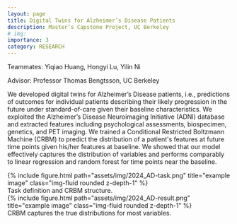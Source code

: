 ```yaml
---
layout: page
title: Digital Twins for Alzheimer’s Disease Patients
description: Master’s Capstone Project, UC Berkeley
# img:
importance: 3
category: RESEARCH
---
```


Teammates: Yiqiao Huang, Hongyi Lu, Yilin Ni

Advisor: Professor Thomas Bengtsson, UC Berkeley

We developed digital twins for Alzheimer’s Disease patients, i.e., predictions of outcomes for individual patients describing their likely progression in the future under standard-of-care given their baseline characteristics. We exploited the Alzheimer’s Disease Neuroimaging Initiative (ADNI) database and extracted features including psychological assessments, biospecimen, genetics, and PET imaging. We trained a Conditional Restricted Boltzmann Machine (CRBM) to predict the distribution of a patient's features at future time points given his/her features at baseline. We showed that our model effectively captures the distribution of variables and performs comparably to linear regression and random forest for time points near the baseline.


<div class="row mt-5">
    <div class="col-sm mt-3 mt-md-0">
        {% include figure.html path="assets/img/2024_AD-task.png" title="example image" class="img-fluid rounded z-depth-1" %}
    </div>
</div>
<div class="caption">
    Task definition and CRBM structure. 
</div>

<div class="row">
    <div class="col-sm mt-3 mt-md-0">
        {% include figure.html path="assets/img/2024_AD-result.png" title="example image" class="img-fluid rounded z-depth-1" %}
    </div>
</div>
<div class="caption">
    CRBM captures the true distributions for most variables.
</div>

